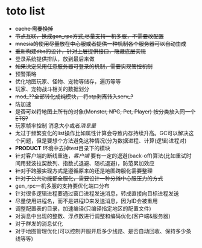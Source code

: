 # toto list

* ~~cache 需要换掉~~
* ~~节点互联，换成gen_rpc方式,尽量支持一机多服，不需要改配置~~
* ~~mnesia的使用尽量放在中心服或者提供一种机制各个服务器可以自动生成~~
* ~~重新构建dbs的设计，针对上层提供接口，隐藏底层实现~~
* 登录系统提供排队，放到最后来做
* ~~如果决定采用任意服务器可登录的机制，需要实现管控机制~~
* 预警策略
* 优化地图玩家、怪物、宠物等储存，遍历等等
* 玩家、宠物战斗相关的数据划分
* ~~mod_??全部转化成纯模块， 将otp剥离转入serv_?~~
* 防加速
* ~~是否可以将地图上所有的对象(Monster, NPC, Pet, Player) 按分类放入同一个ETS?~~ 
* 玩家帧率控制 消息大小或者*消息量*
* 太过于频繁变化的list操作比如属性计算会导致内存持续升高。GC可以解决这个问题，但是要想个方法避免这种情况(分为数据进程、计算(逻辑)进程对)
* **PRODUCT** 环境中去掉test目录下的模块
* 针对客户端的断线重连，*客户端* 要有一定的退避(back-off)算法(比如重试时间用斐波拉契数列、指数式退避、随机退避)，防范累加效应
* ~~针对于跨服实现方式是遵循原来的还是地图跨服化需要整理~~
* ~~针对于公共功能都全服化，需要设计一种分摊中心服压力的方式~~
* gen_rpc一机多服的支持要优化端口分布
* 针对很多逻辑进程要通过窗口进程发送消息，转成直接向目标进程发送
* 尽量使用进程名，而不是进程ID来发送消息，因为ID会被重用
* 调整配置表的目录，加速编译(只编译指定地区的配置文件)
* 对消息中出现的整数、浮点数进行调整和编码优化(客户端&服务器)
* 对于群发的消息优化
* 对于地图管理优化(可以控制开服开启多少线路、是否自动回收、保持多少条线等等)
